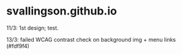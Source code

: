 # svallingson.github.io

11/3: 1st design; test.

13/3: failed WCAG contrast check on background img + menu links (#fdf9f4)
